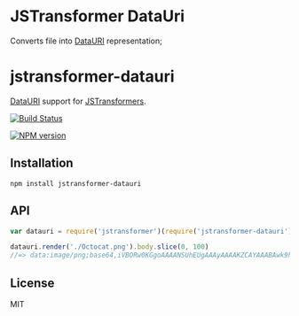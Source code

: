 # JSTransformer DataUri


Converts file into [DataURI](https://en.wikipedia.org/wiki/Data_URI_scheme) representation;

# jstransformer-datauri

[DataURI](https://www.npmjs.com/package/datauri) support for [JSTransformers](http://github.com/jstransformers).

[![Build Status](https://img.shields.io/travis/slavaGanzin/jstransformer-datauri/master.svg)](https://travis-ci.org/slavaGanzin/jstransformer-datauri)
<!-- [![Coverage Status](https://img.shields.io/codecov/c/github/slavaGanzin/jstransformer-datauri/master.svg)](https://codecov.io/gh/slavaGanzin/jstransformer-datauri) -->
<!-- [![Dependency Status](https://img.shields.io/david/slavaGanzin/jstransformer-datauri/master.svg)](http://david-dm.org/slavaGanzin/jstransformer-datauri)
[![Greenkeeper badge](https://badges.greenkeeper.io/slavaGanzin/jstransformer-datauri.svg)](https://greenkeeper.io/) -->
[![NPM version](https://img.shields.io/npm/v/jstransformer-datauri.svg)](https://www.npmjs.org/package/jstransformer-datauri)

## Installation

    npm install jstransformer-datauri

## API

```js
var datauri = require('jstransformer')(require('jstransformer-datauri'))

datauri.render('./Octocat.png').body.slice(0, 100)
//=> data:image/png;base64,iVBORw0KGgoAAAANSUhEUgAAAyAAAAKZCAYAAABAwk9hAAB/FUlEQVR4AezBMQEAAAjAIJvM/imt4Q...
```

## License

MIT
